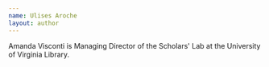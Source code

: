 ```yaml
---
name: Ulises Aroche
layout: author
---
```

Amanda Visconti is Managing Director of the Scholars' Lab at the University of Virginia Library.
